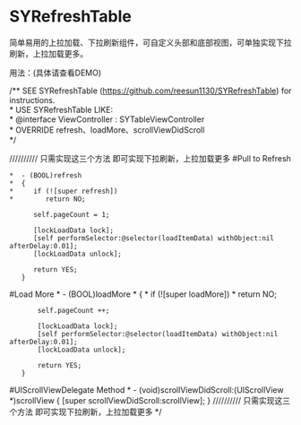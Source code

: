 # SYRefreshTable
简单易用的上拉加载、下拉刷新组件，可自定义头部和底部视图，可单独实现下拉刷新，上拉加载更多。

用法：(具体请查看DEMO)
  
  /**  SEE SYRefreshTable (https://github.com/reesun1130/SYRefreshTable) for instructions.  
    *  USE SYRefreshTable LIKE:  
    *  @interface ViewController : SYTableViewController  
    *  OVERRIDE refresh、loadMore、scrollViewDidScroll  
    */
    
////////// 只需实现这三个方法 即可实现下拉刷新，上拉加载更多
#Pull to Refresh

    *  - (BOOL)refresh
    *  {
    *     if (![super refresh])
    *        return NO;
          
          self.pageCount = 1;
          
          [lockLoadData lock];
          [self performSelector:@selector(loadItemData) withObject:nil afterDelay:0.01];
          [lockLoadData unlock];
          
          return YES;
       }

#Load More
    *  - (BOOL)loadMore
    *  {
    *      if (![super loadMore])
    *         return NO;
           
           self.pageCount ++;
  
           [lockLoadData lock];
           [self performSelector:@selector(loadItemData) withObject:nil afterDelay:0.01];
           [lockLoadData unlock];
  
           return YES;
       }

#UIScrollViewDelegate Method
    *  - (void)scrollViewDidScroll:(UIScrollView *)scrollView
       {
          [super scrollViewDidScroll:scrollView];
       }
////////// 只需实现这三个方法 即可实现下拉刷新，上拉加载更多
*/

